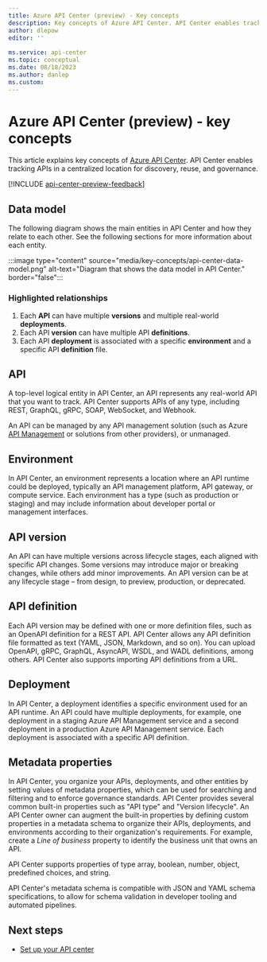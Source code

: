 ```yaml
---
title: Azure API Center (preview) - Key concepts
description: Key concepts of Azure API Center. API Center enables tracking APIs in a centralized location for discovery, reuse, and governance.
author: dlepow
editor: ''
 
ms.service: api-center
ms.topic: conceptual
ms.date: 08/18/2023
ms.author: danlep
ms.custom: 
---
```


# Azure API Center (preview) - key concepts

This article explains key concepts of [Azure API Center](overview.md). API Center enables tracking APIs in a centralized location for discovery, reuse, and governance.

[!INCLUDE [api-center-preview-feedback](includes/api-center-preview-feedback.md)]

## Data model

The following diagram shows the main entities in API Center and how they relate to each other. See the following sections for more information about each entity.

:::image type="content" source="media/key-concepts/api-center-data-model.png" alt-text="Diagram that shows the data model in API Center." border="false":::

### Highlighted relationships

1. Each **API** can have multiple **versions** and multiple real-world **deployments**.
1. Each API **version** can have multiple API **definitions**.
1. Each API **deployment** is associated with a specific **environment** and a specific API **definition** file.

## API

A top-level logical entity in API Center, an API represents any real-world API that you want to track. API Center supports APIs of any type, including REST, GraphQL, gRPC, SOAP, WebSocket, and Webhook.

An API can be managed by any API management solution (such as Azure [API Management](../api-management/api-management-key-concepts.md) or solutions from other providers), or unmanaged.

## Environment

In API Center, an environment represents a location where an API runtime could be deployed, typically an API management platform, API gateway, or compute service. Each environment has a type (such as production or staging) and may include information about developer portal or management interfaces.

## API version

An API can have multiple versions across lifecycle stages, each aligned with specific API changes. Some versions may introduce major or breaking changes, while others add minor improvements. An API version can be at any lifecycle stage – from design, to preview, production, or deprecated. 

## API definition

Each API version may be defined with one or more definition files, such as an OpenAPI definition for a REST API. API Center allows any API definition file formatted as text (YAML, JSON, Markdown, and so on). You can upload OpenAPI, gRPC, GraphQL, AsyncAPI, WSDL, and WADL definitions, among others. API Center also supports importing API definitions from a URL.

## Deployment

In API Center, a deployment identifies a specific environment used for an API runtime. An API could have multiple deployments, for example, one deployment in a staging Azure API Management service and a second deployment in a production Azure API Management service. Each deployment is associated with a specific API definition.

## Metadata properties

In API Center, you organize your APIs, deployments, and other entities by setting values of metadata properties, which can be used for searching and filtering and to enforce governance standards. API Center provides several common built-in properties such as "API type" and "Version lifecycle". An API Center owner can augment the built-in properties by defining custom properties in a metadata schema to organize their APIs, deployments, and environments according to their organization's requirements. For example, create a *Line of business* property to identify the business unit that owns an API. 

API Center supports properties of type array, boolean, number, object, predefined choices, and string. 

API Center's metadata schema is compatible with JSON and YAML schema specifications, to allow for schema validation in developer tooling and automated pipelines.


## Next steps

* [Set up your API center](set-up-api-center.md)

